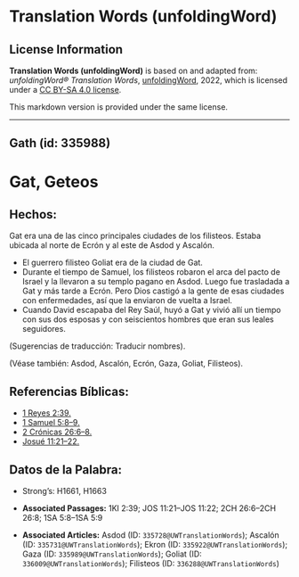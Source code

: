 # Translation Words (unfoldingWord)

## License Information

**Translation Words (unfoldingWord)** is based on and adapted from: _unfoldingWord® Translation Words_, [unfoldingWord](https://unfoldingword.org/utw), 2022, which is licensed under a [CC BY-SA 4.0 license](https://creativecommons.org/licenses/by-sa/4.0/legalcode.en).

This markdown version is provided under the same license.



--------------------------------

## Gath (id: 335988)

Gat, Geteos
===========

Hechos:
-------

Gat era una de las cinco principales ciudades de los filisteos. Estaba ubicada al norte de Ecrón y al este de Asdod y Ascalón.

* El guerrero filisteo Goliat era de la ciudad de Gat.
* Durante el tiempo de Samuel, los filisteos robaron el arca del pacto de Israel y la llevaron a su templo pagano en Asdod. Luego fue trasladada a Gat y más tarde a Ecrón. Pero Dios castigó a la gente de esas ciudades con enfermedades, así que la enviaron de vuelta a Israel.
* Cuando David escapaba del Rey Saúl, huyó a Gat y vivió allí un tiempo con sus dos esposas y con seiscientos hombres que eran sus leales seguidores.

(Sugerencias de traducción: Traducir nombres).

(Véase también: Asdod, Ascalón, Ecrón, Gaza, Goliat, Filisteos).

Referencias Bíblicas:
---------------------

* [1 Reyes 2:39\.](https://ref.ly/1Kgs2:39)
* [1 Samuel 5:8–9\.](https://ref.ly/1Sam5:8-1Sam5:9)
* [2 Crónicas 26:6–8\.](https://ref.ly/2Chr26:6-2Chr26:8)
* [Josué 11:21–22\.](https://ref.ly/Josh11:21-Josh11:22)

Datos de la Palabra:
--------------------

* Strong’s: H1661, H1663

* **Associated Passages:** 1KI 2:39; JOS 11:21–JOS 11:22; 2CH 26:6–2CH 26:8; 1SA 5:8–1SA 5:9
* **Associated Articles:** Asdod (ID: `335728@UWTranslationWords`); Ascalón (ID: `335731@UWTranslationWords`); Ekron (ID: `335922@UWTranslationWords`); Gaza (ID: `335989@UWTranslationWords`); Goliat (ID: `336009@UWTranslationWords`); Filisteos (ID: `336288@UWTranslationWords`)

